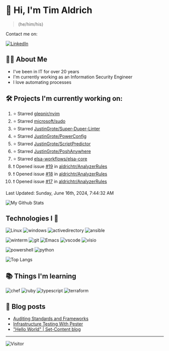 # 👋 Hi, I'm Tim Aldrich

> (he/him/his)

Contact me on:

<a href="https://www.linkedin.com/in/timothy-r-aldrich/?lipi=urn%3Ali%3Apage%3Ad_flagship3_feed%3BMS0i193dS%2Fi6SvBKYxyEnQ%3D%3D">![LinkedIn](https://img.shields.io/badge/LinkedIn-0077B5?style=for-the-badge&logo=linkedin&logoColor=white)</a>



## 👩‍💻 About Me

- I've been in IT for over 20 years
- I'm currently working as an Information Security Engineer
- I love automating processes

## 🛠️ Projects I'm currently working on:


<!--RECENT_ACTIVITY:start-->
1. ⭐ Starred [glepnir/nvim](https://github.com/glepnir/nvim)<br>
2. ⭐ Starred [microsoft/sudo](https://github.com/microsoft/sudo)<br>
3. ⭐ Starred [JustinGrote/Super-Duper-Linter](https://github.com/JustinGrote/Super-Duper-Linter)<br>
4. ⭐ Starred [JustinGrote/PowerConfig](https://github.com/JustinGrote/PowerConfig)<br>
5. ⭐ Starred [JustinGrote/ScriptPredictor](https://github.com/JustinGrote/ScriptPredictor)<br>
6. ⭐ Starred [JustinGrote/PoshAnywhere](https://github.com/JustinGrote/PoshAnywhere)<br>
7. ⭐ Starred [elsa-workflows/elsa-core](https://github.com/elsa-workflows/elsa-core)<br>
8. ❗️ Opened issue [#19](https://github.com/aldrichtr/AnalyzerRules/issues/19) in [aldrichtr/AnalyzerRules](https://github.com/aldrichtr/AnalyzerRules)<br>
9. ❗️ Opened issue [#18](https://github.com/aldrichtr/AnalyzerRules/issues/18) in [aldrichtr/AnalyzerRules](https://github.com/aldrichtr/AnalyzerRules)<br>
10. ❗️ Opened issue [#17](https://github.com/aldrichtr/AnalyzerRules/issues/17) in [aldrichtr/AnalyzerRules](https://github.com/aldrichtr/AnalyzerRules)<br>
<!--RECENT_ACTIVITY:end-->

<!--RECENT_ACTIVITY:last_update-->
Last Updated: Sunday, June 16th, 2024, 7:44:32 AM
<!--RECENT_ACTIVITY:last_update_end-->


<!--
  Configuration for the Github stats widget:
  https://github.com/anuraghazra/github-readme-stats
-->
![My Github Stats](https://github-readme-stats.vercel.app/api?username=aldrichtr&count_private=true&show=prs_merged,reviews&show_icons=true&theme=onedark)

## Technologies I 💖



<!--
  these urls are helpful in creating these:
  https://simpleicons.org/
  https://github.com/simple-icons/simple-icons/blob/develop/slugs.md
  https://shields.io/category/activity
-->

![Linux](https://img.shields.io/badge/linux-282C34?logo=linux&logoColor=white&style=plastic)
![windows](https://img.shields.io/badge/windows-282C34?logo=windows&style=plastic)
![activedirectory](https://img.shields.io/badge/activedirectory-282C34?logo=microsoft&style=plastic)
![ansible](https://img.shields.io/badge/ansible-282C34?logo=ansible&style=plastic)

![winterm](https://img.shields.io/badge/winterm-282C34?logo=windowsterminal&style=plastic)
![git](https://img.shields.io/badge/git-282C34?logo=git&logoColor=F05032&style=plastic)
![Emacs](https://img.shields.io/badge/gnuemacs-282C34?logo=gnuemacs&logoColor=blueviolet&style=plastic)
![vscode](https://img.shields.io/badge/vscode-282C34?logo=visualstudiocode&style=plastic)
![visio](https://img.shields.io/badge/visio-282C34?logo=microsoftvisio&style=plastic)

![powershell](https://img.shields.io/badge/powershell-282C34?logo=powershell&style=plastic)
![python](https://img.shields.io/badge/python-282C34?logo=python&style=282C34plastic)

![Top Langs](https://github-readme-stats.vercel.app/api/top-langs/?username=aldrichtr&layout=donut-vertical&theme=onedark)

## 📚 Things I'm learning

![chef](https://img.shields.io/badge/chef-282C34?logo=chef&style=plastic)
![ruby](https://img.shields.io/badge/ruby-282C34?logo=ruby&style=plastic)
![typescript](https://img.shields.io/badge/typescript-282C34?logo=typescript&style=plastic)
![terraform](https://img.shields.io/badge/terraform-282C34?logo=terraform&style=plastic)

## 📃 Blog posts

<!-- BLOG-POST-LIST:START -->
- [Auditing Standards and Frameworks](https://aldrichtr.github.io/posts/auditing-standards-and-frameworks/)
- [Infrastructure Testing With Pester](https://aldrichtr.github.io/posts/infrastructure-testing-with-pester/)
- [&quot;Hello World&quot; | Set-Content blog](https://aldrichtr.github.io/posts/my-first-post/)
<!-- BLOG-POST-LIST:END -->

---

![Visitor](https://visitor-badge.laobi.icu/badge?page_id=aldrichtr.aldrichtr)
